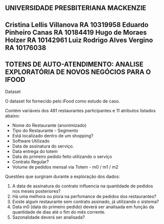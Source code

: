 UNIVERSIDADE PRESBITERIANA MACKENZIE
---------------------------------------
Cristina Lellis Villanova  RA 10319958
Eduardo Pinheiro Canas     RA 10184419
Hugo de Moraes Holzer      RA 10142961
Luiz Rodrigo Alves Vergino RA 10176038
---------------------------------------
TOTENS DE AUTO-ATENDIMENTO: ANALISE EXPLORATÓRIA DE NOVOS NEGÓCIOS PARA O IFOOD
---------------------------------------
Dataset

O dataset foi fornecido pelo iFood como estudo de caso.

Contém variáveis dos 481 restaurantes participantes e 11 atributos listados abaixo:

- Nome do Restaurante (anonimizado)
- Tipo do Restaurante - Segmento
- Está localizado dentro de um shopping?
- Software Utilizado
- Data de assinatura do serviço.
- Data entrega do totem
- Data do primeiro pedido feito utilizando o serviço
- Contrato Regular?
- Volume de pedidos mensal via Totem - m0 / m1 / m2

Questões que surgiram durante a exploração dos dados:

1. A data de assinatura do contrato influencia na quantidade de pedidos nos meses posteriores?
2. Há uma melhora ou piora na perfomance de pedidos dos restaurantes?
3. Existe algum restaurante sem contrato assinado, já utilizando o sistema?
4. Data m0 (data do primeiro pedido) deverá ser analisada em função da quantidade de dias até o fim do mês corrente.
5. Sazonalidade deverá ser analisada?
